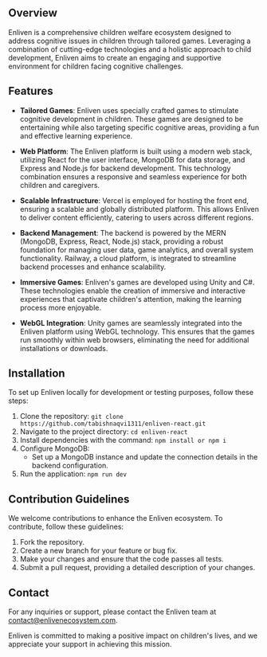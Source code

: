 Overview
--------

Enliven is a comprehensive children welfare ecosystem designed to address cognitive issues in children through tailored games. Leveraging a combination of cutting-edge technologies and a holistic approach to child development, Enliven aims to create an engaging and supportive environment for children facing cognitive challenges.

Features
--------

- **Tailored Games**: Enliven uses specially crafted games to stimulate cognitive development in children. These games are designed to be entertaining while also targeting specific cognitive areas, providing a fun and effective learning experience.

- **Web Platform**: The Enliven platform is built using a modern web stack, utilizing React for the user interface, MongoDB for data storage, and Express and Node.js for backend development. This technology combination ensures a responsive and seamless experience for both children and caregivers.

- **Scalable Infrastructure**: Vercel is employed for hosting the front end, ensuring a scalable and globally distributed platform. This allows Enliven to deliver content efficiently, catering to users across different regions.

- **Backend Management**: The backend is powered by the MERN (MongoDB, Express, React, Node.js) stack, providing a robust foundation for managing user data, game analytics, and overall system functionality. Railway, a cloud platform, is integrated to streamline backend processes and enhance scalability.

- **Immersive Games**: Enliven's games are developed using Unity and C#. These technologies enable the creation of immersive and interactive experiences that captivate children's attention, making the learning process more enjoyable.

- **WebGL Integration**: Unity games are seamlessly integrated into the Enliven platform using WebGL technology. This ensures that the games run smoothly within web browsers, eliminating the need for additional installations or downloads.

Installation
------------

To set up Enliven locally for development or testing purposes, follow these steps:

1. Clone the repository: `git clone https://github.com/tabishnaqvi1311/enliven-react.git`
2. Navigate to the project directory: `cd enliven-react`
3. Install dependencies with the command:
    `npm install or npm i`
4. Configure MongoDB:
    - Set up a MongoDB instance and update the connection details in the backend configuration.
5. Run the application:
    `npm run dev`

Contribution Guidelines
-----------------------

We welcome contributions to enhance the Enliven ecosystem. To contribute, follow these guidelines:

1. Fork the repository.
2. Create a new branch for your feature or bug fix.
3. Make your changes and ensure that the code passes all tests.
4. Submit a pull request, providing a detailed description of your changes.

Contact
-------

For any inquiries or support, please contact the Enliven team at contact@enlivenecosystem.com.

Enliven is committed to making a positive impact on children's lives, and we appreciate your support in achieving this mission.
